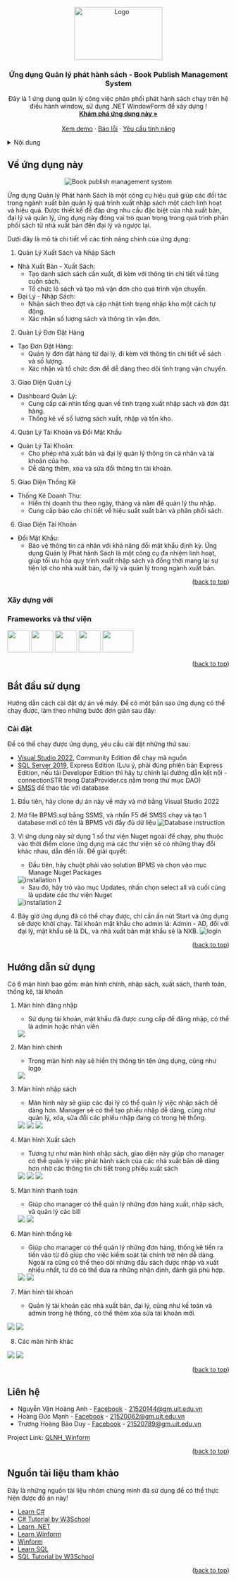 <a name="readme-top"></a>
<!-- PROJECT LOGO -->
<div align="center">
  <img src="BPMS/Pictures/BPMS_Logo.png" alt="Logo" width="200" height="120">

  <h3 align="center">Ứng dụng Quản lý phát hành sách - Book Publish Management System</h3>

  <p align="center">
    Đây là 1 ứng dụng quản lý công việc phân phối phát hành sách chạy trên hệ điều hành window, sử dụng .NET WindowForm để xây dựng !
    <br />
    <a href="https://github.com/AndrewNguyen-05/BPMS"><strong>Khám phá ứng dụng này »</strong></a>
    <br />
    <br />
    <a href="https://github.com/AndrewNguyen-05/BPMS">Xem demo</a>
    ·
    <a href="https://github.com/AndrewNguyen-05/BPMS/issues">Báo lỗi</a>
    ·
    <a href="https://github.com/AndrewNguyen-05/BPMS/issues">Yêu cầu tính năng</a>
  </p>
</div>



<!-- TABLE OF CONTENTS -->
<details>
  <summary>Nội dung</summary>
  <ol>
    <li>
      <a href="#about-the-project">Về ứng dụng này</a>
      <ul>
        <li><a href="#built-with">Xây dựng với</a></li>
      </ul>
    </li>
    <li>
      <a href="#getting-started">Bắt đầu sử dụng</a>
      <ul>
        <li><a href="#installation">Cài đặt</a></li>
      </ul>
    </li>
    <li><a href="#usage">Hướng dẫn sử dụng</a></li>
    <li><a href="#contact">Liên hệ</a></li>
    <li><a href="#acknowledgments">Nguồn tham khảo</a></li>
  </ol>
</details>



<!-- ABOUT THE PROJECT -->
<a name="about-the-project"></a>
## Về ứng dụng này
<div align="center">
<img src="BPMS/Pictures/Readme/analytic-exported.png" alt="Book publish management system"/></div>

Ứng dụng Quản lý Phát hành Sách là một công cụ hiệu quả giúp các đối tác trong ngành xuất bản quản lý quá trình xuất nhập sách một cách linh hoạt và hiệu quả. Được thiết kế để đáp ứng nhu cầu đặc biệt của nhà xuất bản, đại lý và quản lý, ứng dụng này đóng vai trò quan trọng trong quá trình phân phối sách từ nhà xuất bản đến đại lý và ngược lại.

Dưới đây là mô tả chi tiết về các tính năng chính của ứng dụng:

1. Quản Lý Xuất Sách và Nhập Sách
  * Nhà Xuất Bản - Xuất Sách:
    * Tạo danh sách sách cần xuất, đi kèm với thông tin chi tiết về từng cuốn sách.
    * Tổ chức lô sách và tạo mã vận đơn cho quá trình vận chuyển.
  * Đại Lý - Nhập Sách:
    * Nhận sách theo đợt và cập nhật tình trạng nhập kho một cách tự động.
    * Xác nhận số lượng sách và thông tin vận đơn.
2. Quản Lý Đơn Đặt Hàng
  * Tạo Đơn Đặt Hàng:
    * Quản lý đơn đặt hàng từ đại lý, đi kèm với thông tin chi tiết về sách và số lượng.
    * Xác nhận và tổ chức đơn để dễ dàng theo dõi tình trạng vận chuyển.
3. Giao Diện Quản Lý
  * Dashboard Quản Lý:
    * Cung cấp cái nhìn tổng quan về tình trạng xuất nhập sách và đơn đặt hàng.
    * Thống kê về số lượng sách xuất, nhập và tồn kho.
4. Quản Lý Tài Khoản và Đổi Mật Khẩu
  * Quản Lý Tài Khoản:
    * Cho phép nhà xuất bản và đại lý quản lý thông tin cá nhân và tài khoản của họ.
    * Dễ dàng thêm, xóa và sửa đổi thông tin tài khoản.
5. Giao Diện Thống Kê
  * Thống Kê Doanh Thu:
    * Hiển thị doanh thu theo ngày, tháng và năm để quản lý thu nhập.
    * Cung cấp báo cáo chi tiết về hiệu suất xuất bản và phân phối sách.
6. Giao Diện Tài Khoản
  * Đổi Mật Khẩu:
    * Bảo vệ thông tin cá nhân với khả năng đổi mật khẩu định kỳ.
Ứng dụng Quản lý Phát hành Sách là một công cụ đa nhiệm linh hoạt, giúp tối ưu hóa quy trình xuất nhập sách và đồng thời mang lại sự tiện lợi cho nhà xuất bản, đại lý và quản lý trong ngành xuất bản.
<p align="right">(<a href="#readme-top">back to top</a>)</p>



### Xây dựng với
<a name="built-with"></a>
### Frameworks và thư viện
<img src="QLNH_Winform/Resources/screenshots/logos/ado.png" width="50" height="50"/> <img src="QLNH_Winform/Resources/screenshots/logos/winform.png" width="50" height="50"/> <img src="QLNH_Winform/Resources/screenshots/logos/csharp.png" width="50" height="50"/> <img src="QLNH_Winform/Resources/screenshots/logos/.net.png" width="50" height="50"/> <img src="QLNH_Winform/Resources/screenshots/logos/sql.jpg" width="70" height="50"/>

<p align="right">(<a href="#readme-top">back to top</a>)</p>



<!-- GETTING STARTED -->
<a name="getting-started"></a>
## Bắt đầu sử dụng
Hướng dẫn cách cài đặt dự án về máy. Để có một bản sao ứng dụng có thể chạy được, làm theo những bước đơn giản sau đây:

### Cài đặt
<a name="installation"></a>
Để có thể chạy được ứng dụng, yêu cầu cài đặt những thứ sau:
* <a href="https://visualstudio.microsoft.com/downloads/">Visual Studio 2022</a>, Community Edition để chạy mã nguồn
* <a href="https://www.microsoft.com/en-us/sql-server/sql-server-downloads">SQL Server 2019</a>, Express Edition (Lưu ý, phải đúng phiên bản Express Edition, nếu tải Developer Edition thì hãy tự chỉnh lại đường dẫn kết nối - connectionSTR trong DataProvider.cs nằm trong thư mục DAO)
* <a href="https://learn.microsoft.com/en-us/sql/ssms/download-sql-server-management-studio-ssms?view=sql-server-ver16">SMSS</a> để thao tác với database

1. Đầu tiên, hãy clone dự án này về máy và mở bằng Visual Studio 2022
2. Mở file BPMS.sql bằng SSMS, và nhấn F5 để SMSS chạy và tạo 1 database mới có tên là BPMS với đầy đủ dữ liệu
   <img src="BPMS/Pictures/Readme/database.png" alt="Database instruction"/>
4. Vì ứng dụng này sử dụng 1 số thư viện Nuget ngoài để chạy, phụ thuộc vào thời điểm clone ứng dụng mà các thư viện sẽ có những thay đổi khác nhau, dẫn đến lỗi. Để giải quyết:
    * Đầu tiên, hãy chuột phải vào solution BPMS và chọn vào mục Manage Nuget Packages
   <img src="BPMS/Pictures/Readme/install-1.png" alt="installation 1"/>
   
    * Sau đó, hãy trỏ vào mục Updates, nhấn chọn select all và cuối cùng là update các thư viện Nuget
   <img src="BPMS/Pictures/Readme/install-2.png" alt="installation 2"/>

5. Bây giờ ứng dụng đã có thể chạy được, chỉ cần ấn nút Start và ứng dụng sẽ được khởi chạy. Tài khoản mật khẩu cho admin là: Admin - AD, đối với đại lý, mật khẩu sẽ là DL, và nhà xuất bản mật khẩu sẽ là NXB.
   <img src="BPMS/Pictures/Readme/account-password.png" alt="login"/>
<p align="right">(<a href="#readme-top">back to top</a>)</p>



<!-- USAGE EXAMPLES -->
## Hướng dẫn sử dụng
<a name="usage"></a>
Có 6 màn hình bao gồm: màn hình chính, nhập sách, xuất sách, thanh toán, thống kê, tài khoản
1. Màn hình đăng nhập
   * Sử dụng tài khoản, mật khẩu đã được cung cấp để đăng nhập, có thể là admin hoặc nhân viên
   <img src="BPMS/Pictures/Readme/login.png"/>
   
2. Màn hình chính
   * Trong màn hình này sẽ hiển thị thông tin tên ứng dụng, cũng như logo 
   <img src="BPMS/Pictures/Readme/home.png"/>
   
3. Màn hình nhập sách
   * Màn hình này sẽ giúp các đại lý có thể quản lý việc nhập sách dễ dàng hơn. Manager sẽ có thể tạo phiếu nhập dễ dàng, cũng như quản lý, xóa, sửa đổi các phiếu nhập đang có trong hệ thống.
   <img src="BPMS/Pictures/Readme/import.png"/>
   <img src="BPMS/Pictures/Readme/import-add.png"/>
   <img src="BPMS/Pictures/Readme/import-modify.png"/>
   
4. Màn hình Xuất sách
   * Tương tự như màn hình nhập sách, giao diện này giúp cho manager có thể quản lý việc phát hành sách của các nhà xuất bản dễ dàng hơn nhờ các thông tin chi tiết trong phiếu xuất sách
   <img src="BPMS/Pictures/Readme/export.png"/>
   <img src="BPMS/Pictures/Readme/export-create.png"/>
   <img src="BPMS/Pictures/Readme/export-modify.png"/>
   
5. Màn hình thanh toán
   * Giúp cho manager có thể quản lý những đơn hàng xuất, nhập sách, và quản lý các bill
   <img src="BPMS/Pictures/Readme/payment.png"/>
   <img src="BPMS/Pictures/Readme/payment-bill.png"/>
   
6. Màn hình thống kê
   * Giúp cho manager có thể quản lý những đơn hàng, thống kê tiền ra tiền vào từ đó giúp cho việc kiểm soát tài chính trở nên dễ dàng. Ngoài ra cũng có thể theo dõi những đầu sách được nhập và xuất nhiều nhất, từ đó có thể đưa ra những nhận định, đánh giá phù hợp.
   <img src="BPMS/Pictures/Readme/analytic-exported.png"/>
   <img src="BPMS/Pictures/Readme/analytic-imported.png"/>
     
7. Màn hình tài khoản
   * Quản lý tài khoản các nhà xuất bản, đại lý, cũng như kế toán và admin trong hệ thống, có thể thêm xóa sửa tài khoản mới.
  <img src="BPMS/Pictures/Readme/account.png"/>
  <img src="BPMS/Pictures/Readme/account-create.png"/>
     
8. Các màn hình khác
  <img src="BPMS/Pictures/Readme/accountant.png"/>
  <img src="BPMS/Pictures/Readme/publisher.png"/>   

<p align="right">(<a href="#readme-top">back to top</a>)</p>

<!-- CONTACT -->
## Liên hệ
<a name="contact"></a>
* Nguyễn Văn Hoàng Anh - [Facebook](https://www.facebook.com/cua.vosi/) - 21520144@gm.uit.edu.vn
* Hoàng Đức Mạnh - [Facebook](https://www.facebook.com/hoangducmanh254) - 21520062@gm.uit.edu.vn
* Trương Hoàng Bảo Duy - [Facebook](https://www.facebook.com/baoduy.truonghoang.581) - 21520789@gm.uit.edu.vn

Project Link: [QLNH_Winform](https://github.com/AndrewNguyen-05/QLNH_WF)

<p align="right">(<a href="#readme-top">back to top</a>)</p>



<!-- ACKNOWLEDGMENTS -->
## Nguồn tài liệu tham khảo
<a name="acknowledgments"></a>
Đây là những nguồn tài liệu nhóm chúng mình đã sử dụng để có thể thực hiện được đồ án này!

* [Learn C#](https://learn.microsoft.com/vi-vn/dotnet/csharp/)
* [C# Tutorial by W3School](https://www.w3schools.com/cs/index.php)
* [Learn .NET](https://dotnet.microsoft.com/en-us/learn)
* [Learn Winform](https://learn.microsoft.com/vi-vn/dotnet/desktop/winforms/?view=netframeworkdesktop-4.8)
* [Winform](https://learn.microsoft.com/en-us/dotnet/desktop/winforms/getting-started-with-windows-forms?view=netframeworkdesktop-4.8)
* [Learn SQL](https://learn.microsoft.com/vi-vn/sql/sql-server/tutorials-for-sql-server-2016?view=sql-server-ver15)
* [SQL Tutorial by W3School](https://www.w3schools.com/sql/)

<p align="right">(<a href="#readme-top">back to top</a>)</p>
